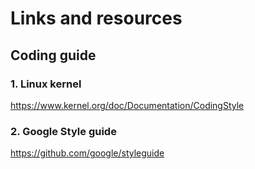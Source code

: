 
# Links and resources 

## Coding guide
### 1. Linux kernel 
https://www.kernel.org/doc/Documentation/CodingStyle

### 2. Google Style guide
https://github.com/google/styleguide

